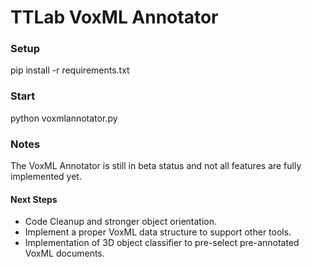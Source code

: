 # TTLab VoxML Annotator

### Setup
pip install -r requirements.txt

### Start
python voxmlannotator.py

### Notes
The VoxML Annotator is still in beta status and not all features are fully implemented yet.

#### Next Steps
* Code Cleanup and stronger object orientation.
* Implement a proper VoxML data structure to support other tools.
* Implementation of 3D object classifier to pre-select pre-annotated VoxML documents.